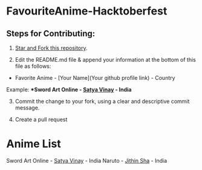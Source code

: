 # FavouriteAnime-Hacktoberfest




## Steps for Contributing:

1. [Star and Fork this repository](https://github.com/satya-vinay/FavoriteAnime-Hacktoberfest.git).

2. Edit the README.md file & append your information at the bottom of this file as follows:

+ Favorite Anime - [Your Name](Your github profile link) - Country

Example: <b>*Sword Art Online - [Satya Vinay](https://github.com/satya-vinay) - India</b>

3. Commit the change to your fork, using a clear and descriptive commit message.

4. Create a pull request


# Anime List

Sword Art Online - [Satya Vinay](https://github.com/satya-vinay) - India
Naruto - [Jithin Sha](https://github.com/waterloo) - India
